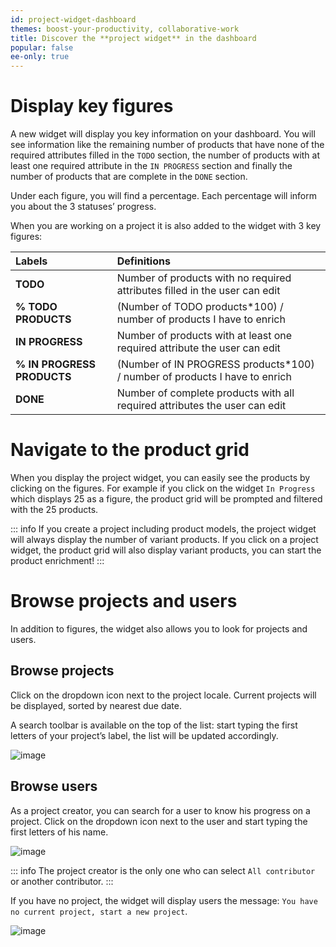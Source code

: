 ```yaml
---
id: project-widget-dashboard
themes: boost-your-productivity, collaborative-work
title: Discover the **project widget** in the dashboard
popular: false
ee-only: true
---
```


# Display key figures

A new widget will display you key information on your dashboard. You will see information like the remaining number of products that have none of the required attributes filled in the `TODO` section, the number of products with at least one required attribute in the `IN PROGRESS` section and finally the number of products that are complete in the `DONE` section.

Under each figure, you will find a percentage. Each percentage will inform you about the 3 statuses’ progress.

When you are working on a project it is also added to the widget with 3 key figures:

| Labels | Definitions |
|:-----------------------|:---------------------------------------------------------------------------|
| **TODO**                   | Number of products with no required attributes filled in the user can edit |
| **% TODO PRODUCTS**        | (Number of TODO products*100) / number of products I have to enrich         |
| **IN PROGRESS**            | Number of products with at least one required attribute the user can edit  |
| **% IN PROGRESS PRODUCTS** | (Number of IN PROGRESS products*100) / number of products I have to enrich  |
| **DONE**                   | Number of complete products with all required attributes the user can edit |

# Navigate to the product grid

When you display the project widget, you can easily see the products by clicking on the figures.
For example if you click on the widget `In Progress` which displays 25 as a figure, the product grid will be prompted and filtered with the 25 products.

::: info
If you create a project including product models, the project widget will always display the number of variant products. If you click on a project widget, the product grid will also display variant products, you can start the product enrichment!
:::

# Browse projects and users

In addition to figures, the widget also allows you to look for projects and users.

## Browse projects

Click on the dropdown icon next to the project locale. Current projects will be displayed, sorted by nearest due date.

A search toolbar is available on the top of the list: start typing the first letters of your project’s label, the list will be updated accordingly.

![image](Dashboard_DropdownMenuProjects.png)

## Browse users

As a project creator, you can search for a user to know his progress on a project. Click on the dropdown icon next to the user and start typing the first letters of his name.

![image](Dashboard_DropdownMenuContributors.png)

::: info
The project creator is the only one who can select `All contributor` or another contributor.
:::

If you have no project, the widget will display users the message: `You have no current project, start a new project`.

![image](Dashboard_NoProject.png)
